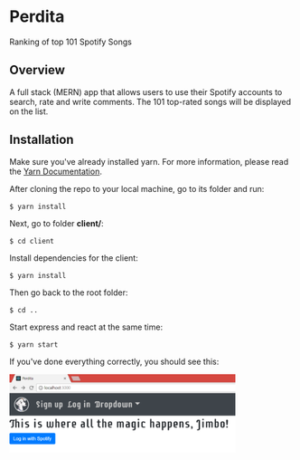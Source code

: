 # Perdita
Ranking of top 101 Spotify Songs

## Overview
A full stack (MERN) app that allows users to use their Spotify accounts to search, rate and write comments. The 101 top-rated songs will be displayed on the list.

## Installation
Make sure you've already installed yarn. For more information, please read the [Yarn Documentation](https://yarnpkg.com/lang/en/docs/install/).

After cloning the repo to your local machine, go to its folder and run:
```
$ yarn install
```
Next, go to folder **client/**:
```
$ cd client
```
Install dependencies for the client:
```
$ yarn install
```
Then go back to the root folder:
```
$ cd ..
```
Start express and react at the same time:
```
$ yarn start
```
If you've done everything correctly, you should see this:

<img src="https://github.com/jimboneely/perdita-spotify/blob/master/client/src/github-photos/perdita1.png" width="400"/>